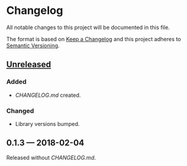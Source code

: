 # Changelog

All notable changes to this project will be documented in this file.

The format is based on [Keep a Changelog](http://keepachangelog.com)
and this project adheres to [Semantic Versioning](http://semver.org/spec/v2.0.0.html).


## [Unreleased]
### Added
- _CHANGELOG.md_ created.
### Changed
- Library versions bumped.

## 0.1.3 — 2018-02-04
Released without _CHANGELOG.md_.


[Unreleased]: https://github.com/dryewo/cyrus-ui-oauth2/compare/0.1.3...HEAD
